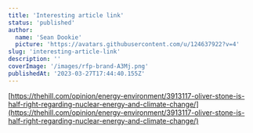 ```yaml
---
title: 'Interesting article link'
status: 'published'
author:
  name: 'Sean Dookie'
  picture: 'https://avatars.githubusercontent.com/u/124637922?v=4'
slug: 'interesting-article-link'
description: ''
coverImage: '/images/rfp-brand-A3Mj.png'
publishedAt: '2023-03-27T17:44:40.155Z'
---
```


[https://thehill.com/opinion/energy-environment/3913117-oliver-stone-is-half-right-regarding-nuclear-energy-and-climate-change/](https://thehill.com/opinion/energy-environment/3913117-oliver-stone-is-half-right-regarding-nuclear-energy-and-climate-change/)

